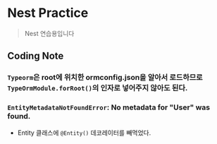 # Nest Practice

> Nest 연습용입니다

## Coding Note

### `Typeorm`은 root에 위치한 **ormconfig.json**을 알아서 로드하므로 `TypeOrmModule.forRoot()`의 인자로 넣어주지 않아도 된다.

### `EntityMetadataNotFoundError`: No metadata for "User" was found.

- Entity 클래스에 `@Entity()` 데코레이터를 빼먹었다.
